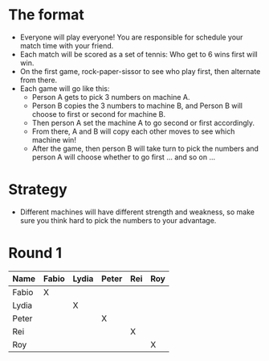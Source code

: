 # The format
- Everyone will play everyone! You are responsible for schedule your match time with your friend.
- Each match will be scored as a set of tennis: Who get to 6 wins first will win.
- On the first game, rock-paper-sissor to see who play first, then alternate from there.
- Each game will go like this:
  - Person A gets to pick 3 numbers on machine A.
  - Person B copies the 3 numbers to machine B, and Person B will choose to first or second for machine B.
  - Then person A set the machine A to go second or first accordingly.
  - From there, A and B will copy each other moves to see which machine win!
  - After the game, then person B will take turn to pick the numbers and person A will choose whether to go first ... and so on ...

# Strategy 
- Different machines will have different strength and weakness, so make sure you think hard to pick the numbers to your advantage.

# Round 1

| Name         | Fabio     | Lydia      | Peter | Rei | Roy  |
|--------------|-----------|------------|-------|-----|------|
| Fabio        |     X     |            |       |     |      |
| Lydia        |           |      X     |       |     |      |
| Peter        |           |            |   X   |     |      |
| Rei          |           |            |       |  X  |      |
| Roy          |           |            |       |     |   X  |
